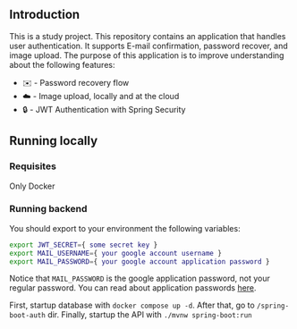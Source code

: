 ## Introduction
This is a study project. This repository contains an application that handles user authentication. It supports E-mail confirmation, password recover, and image upload.
The purpose of this application is to improve understanding about the following features:
- ✉️ - Password recovery flow
- ☁️ - Image upload, locally and at the cloud
- 🔒 - JWT Authentication with Spring Security

## Running locally
### Requisites
Only Docker

### Running backend
You should export to your environment the following variables:

```sh
export JWT_SECRET={ some secret key }
export MAIL_USERNAME={ your google account username }
export MAIL_PASSWORD={ your google account application password }
```

Notice that `MAIL_PASSWORD` is the google application password, not your regular password. You can read about application passwords [here](https://support.google.com/accounts/answer/185833?hl=en).

First, startup database with `docker compose up -d`. After that, go to `/spring-boot-auth` dir. Finally, startup the API with `./mvnw spring-boot:run`
